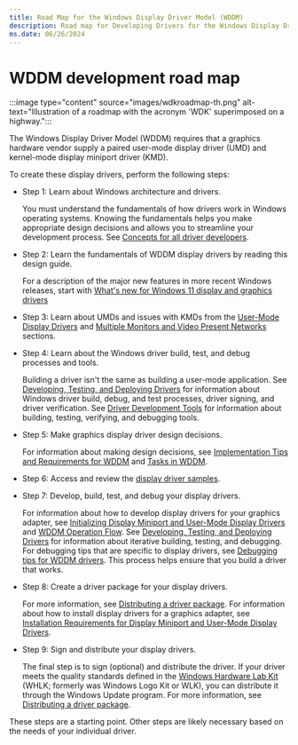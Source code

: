 ```yaml
---
title: Road Map for the Windows Display Driver Model (WDDM)
description: Road map for Developing Drivers for the Windows Display Driver Model (WDDM)
ms.date: 06/26/2024
---
```


# WDDM development road map

:::image type="content" source="images/wdkroadmap-th.png" alt-text="Illustration of a roadmap with the acronym 'WDK' superimposed on a highway.":::

The Windows Display Driver Model (WDDM) requires that a graphics hardware vendor supply a paired user-mode display driver (UMD) and kernel-mode display miniport driver (KMD).

To create these display drivers, perform the following steps:

- Step 1: Learn about Windows architecture and drivers.

  You must understand the fundamentals of how drivers work in Windows operating systems. Knowing the fundamentals helps you make appropriate design decisions and allows you to streamline your development process. See [Concepts for all driver developers](../gettingstarted/concepts-and-knowledge-for-all-driver-developers.md).

- Step 2: Learn the fundamentals of WDDM display drivers by reading this design guide.

  For a description of the major new features in more recent Windows releases, start with [What's new for Windows 11 display and graphics drivers](./what-s-new-for-windows-11-display-and-graphics-drivers.md)

- Step 3: Learn about UMDs and issues with KMDs from the [User-Mode Display Drivers](user-mode-display-drivers.md) and [Multiple Monitors and Video Present Networks](multiple-monitors-and-video-present-networks.md) sections.

- Step 4: Learn about the Windows driver build, test, and debug processes and tools.

  Building a driver isn't the same as building a user-mode application. See [Developing, Testing, and Deploying Drivers](../develop/get-started-developing-windows-drivers.md) for information about Windows driver build, debug, and test processes, driver signing, and driver verification. See [Driver Development Tools](../devtest/index.md) for information about building, testing, verifying, and debugging tools.

- Step 5: Make graphics display driver design decisions.

  For information about making design decisions, see [Implementation Tips and Requirements for WDDM](implementation-tips-and-requirements-for-the-windows-vista-display-dri.md) and [Tasks in WDDM](tasks-in-the-windows-vista-display-driver-model.md).

- Step 6: Access and review the [display driver samples](display-samples.md).

- Step 7: Develop, build, test, and debug your display drivers.

  For information about how to develop display drivers for your graphics adapter, see [Initializing Display Miniport and User-Mode Display Drivers](initializing-display-miniport-and-user-mode-display-drivers.md) and [WDDM Operation Flow](windows-vista-and-later-display-driver-model-operation-flow.md). See [Developing, Testing, and Deploying Drivers](/windows-hardware/drivers/develop) for information about iterative building, testing, and debugging. For debugging tips that are specific to display drivers, see [Debugging tips for WDDM drivers](debugging-tips-for-wddm-drivers.md). This process helps ensure that you build a driver that works.

- Step 8: Create a driver package for your display drivers.

  For more information, see [Distributing a driver package](../develop/distributing-a-driver-package-win8.md). For information about how to install display drivers for a graphics adapter, see [Installation Requirements for Display Miniport and User-Mode Display Drivers](installing-display-miniport-and-user-mode-display-drivers.md).

- Step 9: Sign and distribute your display drivers.

  The final step is to sign (optional) and distribute the driver. If your driver meets the quality standards defined in the [Windows Hardware Lab Kit](/windows-hardware/test/hlk/) (WHLK; formerly was Windows Logo Kit or WLK), you can distribute it through the Windows Update program. For more information, see [Distributing a driver package](../develop/distributing-a-driver-package-win8.md).

These steps are a starting point. Other steps are likely necessary based on the needs of your individual driver.
